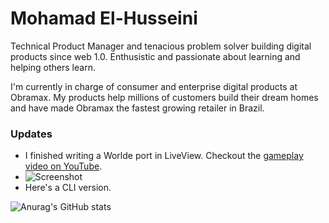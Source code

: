 # Mohamad El-Husseini

Technical Product Manager and tenacious problem solver building digital products since web 1.0. Enthusistic and passionate about learning and helping others learn.

I'm currently in charge of consumer and enterprise digital products at Obramax. My products help millions of customers build their dream homes and have made Obramax the fastest growing retailer in Brazil.

### Updates

  - I finished writing a Worlde port in LiveView. Checkout the [gameplay video on YouTube](https://youtube.com/shorts/_a8ux4XpKLU?feature=share).
  - ![Screenshot]([https://i.imgur.com/uV2eEyV.png](https://i.imgur.com/vVGgO3U.png))
  - Here's a CLI version.


![Anurag's GitHub stats](https://github-readme-stats.vercel.app/api?username=abitdodgy&hide=contribs,prs&show_icons=true)

<!--
![Top Langs](https://github-readme-stats.vercel.app/api/top-langs/?username=abitdodgy&langs_count=8&layout=compact&hide=coldfusion)
-->

